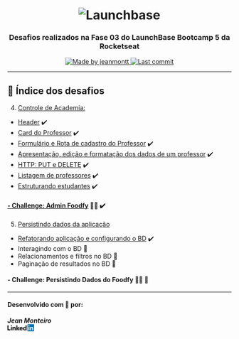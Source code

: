 <h1 align="center">
    <img alt="Launchbase" src="https://storage.googleapis.com/golden-wind/bootcamp-launchbase/logo.png" width="400px" />
</h1>

<h3 align="center">
  Desafios realizados na Fase 03 do LaunchBase Bootcamp 5 da Rocketseat
</h3>

<p align="center">

  <a href="https://github.com/jeanmontt">
    <img alt="Made by jeanmontt" src="https://img.shields.io/badge/made%20by-jeanmontt-blue">
  </a>

  <a href="https://github.com/jeanmontt/launchbase/commits/master" >
    <img alt="Last commit" src="https://img.shields.io/github/last-commit/jeanmontt/launchbase">
  </a>

</p>

---

## 📑️ Índice dos desafios

4. [Controle de Academia:](https://github.com/jeanmontt/launchbase/tree/master/fase_03/01_controle_de_academia)
- [Header](https://github.com/jeanmontt/launchbase/tree/master/fase_03/01_controle_de_academia/desafio_04-1_header) ✔️
- [Card do Professor](https://github.com/jeanmontt/launchbase/tree/master/fase_03/01_controle_de_academia/desafio_4-2_card_do_professor) ✔️
- [Formulário e Rota de cadastro do Professor](https://github.com/jeanmontt/launchbase/tree/master/fase_03/01_controle_de_academia/desafio_4-3_formulario_e_rota_de_cadastro_do_professor) ✔️
- [Apresentação, edição e formatação dos dados de um professor](https://github.com/jeanmontt/launchbase/tree/master/fase_03/01_controle_de_academia/desafio_4-4_apresentacao_edicao_formata%C3%A7%C3%A3o_dos_dados_do_professor) ✔️
- [HTTP: PUT e DELETE](https://github.com/jeanmontt/launchbase/tree/master/fase_03/01_controle_de_academia/desafio_4-5_http_put_delete) ✔️
- [Listagem de professores](https://github.com/jeanmontt/launchbase/tree/master/fase_03/01_controle_de_academia/desafio_4-6_listagem_de_professores) ✔️
- [Estruturando estudantes](https://github.com/jeanmontt/launchbase/tree/master/fase_03/01_controle_de_academia/desafio_4-7_estruturando_estudantes) ✔️

#### [- Challenge: Admin Foodfy](https://github.com/jeanmontt/foodfy/tree/master/03_challenge-admin-foodfy) 👨‍🍳️ ✔️

5. [Persistindo dados da aplicação](https://github.com/jeanmontt/launchbase/tree/master/fase_03/01_controle_de_academia)
- [Refatorando aplicação e configurando o BD](https://github.com/jeanmontt/launchbase/tree/master/fase_03/01_controle_de_academia/desafio_5-1_refatorando_aplicacao_e_config_bd) ✔️
- Interagindo com o BD 🚧️
- Relacionamentos e filtros no BD 🚧️
- Paginação de resultados no BD 🚧️

#### - Challenge: Persistindo Dados do Foodfy 👨‍🍳️ 🚧️

---

#### Desenvolvido com 💙️ por:

***Jean Monteiro*** 
<br/> 
<a href="https://www.linkedin.com/in/jeanmont/">
<img src="https://raw.githubusercontent.com/jeanmontt/NLW-1.0/master/public/assets/linkedin.png">
</a>

